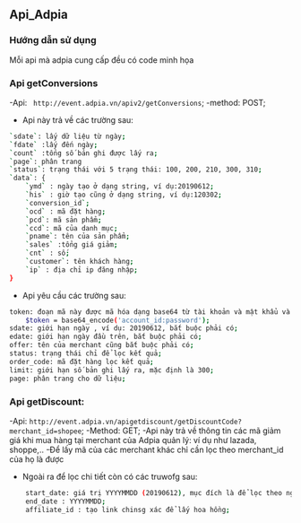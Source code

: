 ## Api_Adpia 
### Hướng dẫn sử dụng
Mỗi api mà adpia cung cấp đều có code minh họa
### Api getConversions
-Api: `` http://event.adpia.vn/apiv2/getConversions``;
-method: POST;
- Api này trả về các trường sau:
```bash
`sdate`: lấy dữ liệu từ ngày;
`fdate` :lấy đến ngày;
`count` :tổng số bản ghi được lấy ra;
`page`: phân trang
`status`: trạng thái với 5 trạng thái: 100, 200, 210, 300, 310;
`data`: {
	`ymd` : ngày tạo ở dạng string, ví dụ:20190612;
	`his` : giờ tạo cũng ở dạng string, ví dụ:120302;
	`conversion_id`;
	`ocd` : mã đặt hàng;
	`pcd`: mã sản phẩm;
	`ccd`: mã của danh mục;
	`pname`: tên của sản phẩm;
	`sales` :tổng giá giảm;
	`cnt` : số;
	`customer`: tên khách hàng;
	`ip` : địa chỉ ip đăng nhập; 
}

```
 - Api yêu cầu các trường sau:
```bash
token: đoạn mã này được mã hóa dạng base64 từ tài khoản và mật khẩu và bắt buộc phải có ,ví dụ: 
	$token = base64_encode('account_id:password'); 
sdate: giới hạn ngày , ví dụ: 20190612, bắt buộc phải có;
edate: giới hạn ngày đầu trên, bắt buộc phải có; 
offer: tên của merchant cũng bắt buộc phải có;
status: trạng thái chỉ để lọc kết quả;
order_code: mã đặt hàng lọc kết quả;
limit: giới hạn số bản ghi lấy ra, mặc định là 300;
page: phân trang cho dữ liệu;	
```
### Api getDiscount:
-Api: ``http://event.adpia.vn/apigetdiscount/getDiscountCode?merchant_id=shopee``;
-Method: GET;
-Api này trả về thông tin các mã giảm giá khi mua hàng tại merchant của Adpia quản lý: ví dụ như lazada, shoppe,..
-Để lấy mã của các merchant khác chỉ cần lọc theo merchant_id của họ là được
- Ngoài ra để lọc chi tiết còn có các truwofg sau:
```bash
	start_date: giá trị YYYYMMDD (20190612), mục đích là để lọc theo ngày tháng;
	end_date : YYYYMMDD; 
	affiliate_id : tạo link chinsg xác để lấy hoa hồng;
```
